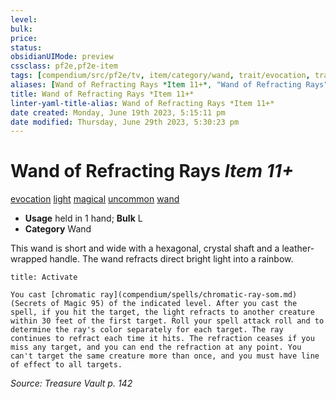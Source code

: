 ```yaml
---
level:
bulk:
price:
status:
obsidianUIMode: preview
cssclass: pf2e,pf2e-item
tags: [compendium/src/pf2e/tv, item/category/wand, trait/evocation, trait/light, trait/magical, trait/uncommon, trait/wand]
aliases: [Wand of Refracting Rays *Item 11+*, "Wand of Refracting Rays"]
title: Wand of Refracting Rays *Item 11+*
linter-yaml-title-alias: Wand of Refracting Rays *Item 11+*
date created: Monday, June 19th 2023, 5:15:11 pm
date modified: Thursday, June 29th 2023, 5:30:23 pm
---
```


# Wand of Refracting Rays *Item 11+*

[evocation](rules/traits/evocation.md) [light](rules/traits/light.md) [magical](rules/traits/magical.md) [uncommon](rules/traits/uncommon.md) [wand](rules/traits/wand.md)  

- **Usage** held in 1 hand; **Bulk** L
- **Category** Wand

This wand is short and wide with a hexagonal, crystal shaft and a leather-wrapped handle. The wand refracts direct bright light into a rainbow.

```ad-embed-ability
title: Activate

You cast [chromatic ray](compendium/spells/chromatic-ray-som.md) (Secrets of Magic 95) of the indicated level. After you cast the spell, if you hit the target, the light refracts to another creature within 30 feet of the first target. Roll your spell attack roll and to determine the ray's color separately for each target. The ray continues to refract each time it hits. The refraction ceases if you miss any target, and you can end the refraction at any point. You can't target the same creature more than once, and you must have line of effect to all targets.
```

*Source: Treasure Vault p. 142*
